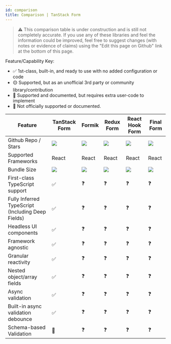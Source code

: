 ```yaml
---
id: comparison
title: Comparison | TanStack Form
---
```


> ⚠️ This comparison table is under construction and is still not completely accurate. If you use any of these libraries and feel the information could be improved, feel free to suggest changes (with notes or evidence of claims) using the "Edit this page on Github" link at the bottom of this page.

Feature/Capability Key:

- ✅ 1st-class, built-in, and ready to use with no added configuration or code
- 🟡 Supported, but as an unofficial 3rd party or community library/contribution
- 🔶 Supported and documented, but requires extra user-code to implement
- 🛑 Not officially supported or documented.

| Feature                                           | TanStack Form                                | Formik                         | Redux Form                             | React Hook Form                                  | Final Form                             |
| ------------------------------------------------- | -------------------------------------------- | ------------------------------ | -------------------------------------- | ------------------------------------------------ | -------------------------------------- |
| Github Repo / Stars                               | [![][stars-tanstack-form]][gh-tanstack-form] | [![][stars-formik]][gh-formik] | [![][stars-redux-form]][gh-redux-form] | [![][stars-react-hook-form]][gh-react-hook-form] | [![][stars-final-form]][gh-final-form] |
| Supported Frameworks                              | React                                        | React                          | React                                  | React                                            | React                                  |
| Bundle Size                                       | [![][bp-tanstack-form]][bpl-tanstack-form]   | [![][bp-formik]][bpl-formik]   | [![][bp-redux-form]][bpl-redux-form]   | [![][bp-react-hook-form]][bpl-react-hook-form]   | [![][bp-final-form]][bpl-final-form]                                       |
| First-class TypeScript support                    | ✅                                           | ❓                             | ❓                                     | ❓                                               | ❓                                     |
| Fully Inferred TypeScript (Including Deep Fields) | ✅                                           | ❓                             | ❓                                     | ❓                                               | ❓                                     |
| Headless UI components                            | ✅                                           | ❓                             | ❓                                     | ❓                                               | ❓                                     |
| Framework agnostic                                | ✅                                           | ❓                             | ❓                                     | ❓                                               | ❓                                     |
| Granular reactivity                               | ✅                                           | ❓                             | ❓                                     | ❓                                               | ❓                                     |
| Nested object/array fields                        | ✅                                           | ❓                             | ❓                                     | ❓                                               | ❓                                     |
| Async validation                                  | ✅                                           | ❓                             | ❓                                     | ❓                                               | ❓                                     |
| Built-in async validation debounce                | ✅                                           | ❓                             | ❓                                     | ❓                                               | ❓                                     |
| Schema-based Validation                           | 🔶                                           | ❓                             | ❓                                     | ❓                                               | ❓                                     |

[bpl-tanstack-form]: https://bundlephobia.com/result?p=@tanstack/react-form
[bp-tanstack-form]: https://badgen.net/bundlephobia/minzip/@tanstack/react-form?label=💾
[gh-tanstack-form]: https://github.com/TanStack/form
[stars-tanstack-form]: https://img.shields.io/github/stars/TanStack/form?label=%F0%9F%8C%9F

[bpl-formik]: https://bundlephobia.com/result?p=formik
[bp-formik]: https://badgen.net/bundlephobia/minzip/formik?label=💾
[gh-formik]: https://github.com/jaredpalmer/formik
[stars-formik]: https://img.shields.io/github/stars/jaredpalmer/formik?label=%F0%9F%8C%9F


[bpl-redux-form]: https://bundlephobia.com/result?p=redux-form
[bp-redux-form]: https://badgen.net/bundlephobia/minzip/redux-form?label=💾
[gh-redux-form]: https://github.com/redux-form/redux-form
[stars-redux-form]: https://img.shields.io/github/stars/redux-form/redux-form?label=%F0%9F%8C%9F

[bpl-react-hook-form]: https://bundlephobia.com/result?p=react-hook-form
[bp-react-hook-form]: https://badgen.net/bundlephobia/minzip/react-hook-form?label=💾
[gh-react-hook-form]: https://github.com/react-hook-form/react-hook-form
[stars-react-hook-form]: https://img.shields.io/github/stars/react-hook-form/react-hook-form?label=%F0%9F%8C%9F

[bpl-final-form]: https://bundlephobia.com/result?p=final-form
[bp-final-form]: https://badgen.net/bundlephobia/minzip/final-form?label=💾
[gh-final-form]: https://github.com/final-form/final-form
[stars-final-form]: https://img.shields.io/github/stars/final-form/final-form?label=%F0%9F%8C%9F